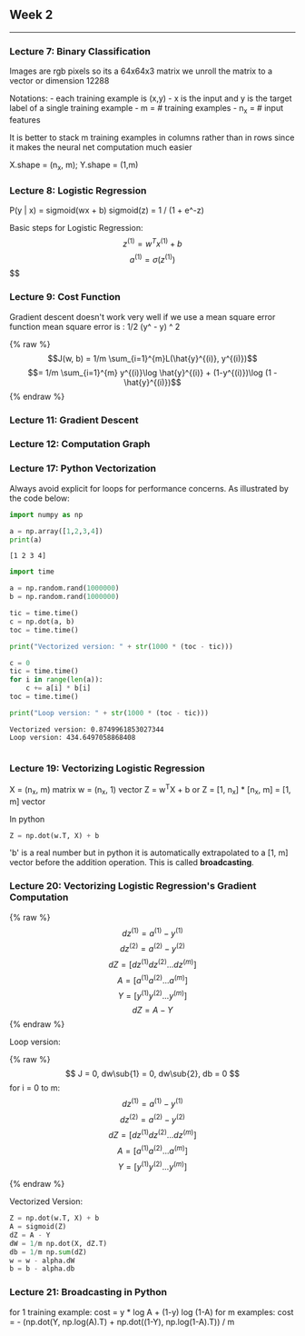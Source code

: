 ## Week 2
----------

### Lecture 7: Binary Classification

Images are rgb pixels so its a 64x64x3 matrix
we unroll the matrix to a vector or dimension 12288

Notations:
	- each training example is (x,y)
	- x is the input and y is the target label of a single training example
	- m = # training examples
	- n<sub>x</sub> = # input features

It is better to stack m training examples in columns rather than in rows since it makes the neural net computation much easier

X.shape = (n<sub>x</sub>, m); Y.shape = (1,m)


### Lecture 8: Logistic Regression

P(y | x) = sigmoid(wx + b)
sigmoid(z) = 1 / (1 + e^-z)

Basic steps for Logistic Regression:
  $$ z^{(1)} = w^{T}x^{(1)} + b $$
  $$ a^{(1)} = \sigma(z^{(1)}) $$
  $$
### Lecture 9: Cost Function

Gradient descent doesn't work very well if we use a mean square error function
mean square error is : 1/2 (y^ - y) ^ 2

{% raw %}
  $$J(w, b) = 1/m \sum_{i=1}^{m}L(\hat{y}^{(i)}, y^{(i)})$$
  $$= 1/m \sum_{i=1}^{m} y^{(i)}\log \hat{y}^{(i)} + (1-y^{(i)})\log (1 - \hat{y}^{(i)})$$
{% endraw %}


### Lecture 11: Gradient Descent


### Lecture 12: Computation Graph


### Lecture 17: Python Vectorization

Always avoid explicit for loops for performance concerns. As illustrated by the code below:

```python
import numpy as np

a = np.array([1,2,3,4])
print(a)

```

    [1 2 3 4]



```python
import time

a = np.random.rand(1000000)
b = np.random.rand(1000000)

tic = time.time()
c = np.dot(a, b)
toc = time.time()

print("Vectorized version: " + str(1000 * (toc - tic)))

c = 0
tic = time.time()
for i in range(len(a)):
    c += a[i] * b[i]
toc = time.time()

print("Loop version: " + str(1000 * (toc - tic)))
```

    Vectorized version: 0.8749961853027344
    Loop version: 434.6497058868408



```python

```

### Lecture 19: Vectorizing Logistic Regression

X = (n<sub>x</sub>, m) matrix
w = (n<sub>x</sub>, 1) vector
Z = w<sup>T</sup>X + b
 or Z = [1, n<sub>x</sub>] * [n<sub>x</sub>, m] = [1, m] vector

In python
```python
Z = np.dot(w.T, X) + b
```
'b' is a real number but in python it is automatically extrapolated to a [1, m] vector before the addition operation. This is called **broadcasting**.


### Lecture 20: Vectorizing Logistic Regression's Gradient Computation
{% raw %}
$$ dz^{(1)} = a^{(1)} - y^{(1)} $$
$$ dz^{(2)} = a^{(2)} - y^{(2)} $$
$$ dZ = [dz^{(1)} dz^{(2)} . . . dz^{(m)} ] $$
$$ A = [a^{(1)} a^{(2)} . . . a^{(m)} ] $$
$$ Y = [y^{(1)} y^{(2)} . . . y^{(m)} ] $$
$$ dZ = A - Y $$
{% endraw %}


Loop version:

{% raw %}
$$ J = 0, dw\sub{1} = 0, dw\sub{2}, db = 0 $$
for i = 0 to m:
	$$ dz^{(1)} = a^{(1)} - y^{(1)} $$
	$$ dz^{(2)} = a^{(2)} - y^{(2)} $$
	$$ dZ = [dz^{(1)} dz^{(2)} . . . dz^{(m)} ] $$
	$$ A = [a^{(1)} a^{(2)} . . . a^{(m)} ] $$
	$$ Y = [y^{(1)} y^{(2)} . . . y^{(m)} ] $$

{% endraw %}

Vectorized Version:
```python
Z = np.dot(w.T, X) + b
A = sigmoid(Z)
dZ = A - Y
dW = 1/m np.dot(X, dZ.T)
db = 1/m np.sum(dZ)
w = w - alpha.dW
b = b - alpha.db
```

### Lecture 21: Broadcasting in Python



for 1 training example: cost = y * log A + (1-y) log (1-A)
for m examples: cost = - (np.dot(Y, np.log(A).T) + np.dot((1-Y), np.log(1-A).T)) / m
